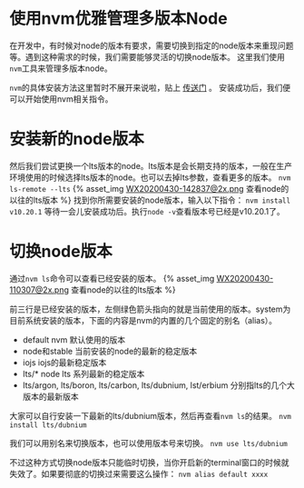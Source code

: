 # 使用nvm优雅管理多版本Node

在开发中，有时候对node的版本有要求，需要切换到指定的node版本来重现问题等。遇到这种需求的时候，我们需要能够灵活的切换node版本。
这里我们使用`nvm`工具来管理多版本node。

`nvm`的具体安装方法这里暂时不展开来说啦，贴上 [传送门](https://github.com/creationix/nvm/blob/master/README.md "传送门") 。
安装成功后，我们便可以开始使用nvm相关指令。

# 安装新的node版本

然后我们尝试更换一个lts版本的node。lts版本是会长期支持的版本，一般在生产环境使用的时候选择lts版本的node。也可以去掉lts参数，查看更多的版本。
`nvm ls-remote --lts`
{% asset\_img [WX20200430-142837@2x.png](mailto:WX20200430-142837@2x.png "WX20200430-142837@2x.png") 查看node的以往的lts版本 %}
找到你所需要安装的node版本，输入以下指令：
`nvm install v10.20.1`
等待一会儿安装成功后。执行`node -v`查看版本号已经是v10.20.1了。

# 切换node版本

通过`nvm ls`命令可以查看已经安装的版本。
{% asset\_img [WX20200430-110307@2x.png](mailto:WX20200430-110307@2x.png "WX20200430-110307@2x.png") 查看node的以往的lts版本 %}

前三行是已经安装的版本，左侧绿色箭头指向的就是当前使用的版本。system为目前系统安装的版本，下面的内容是nvm的内置的几个固定的别名（alias）。

- default nvm 默认使用的版本
- node和stable 当前安装的node的最新的稳定版本
- iojs iojs的最新稳定版本
- lts/\* node lts 系列最新的稳定版本
- lts/argon, lts/boron, lts/carbon, lts/dubnium, lst/erbium 分别指lts的几个大版本的最新版本

大家可以自行安装一下最新的lts/dubnium版本，然后再查看`nvm ls`的结果。
`nvm install lts/dubnium`

我们可以用别名来切换版本，也可以使用版本号来切换。
`nvm use lts/dubnium`

不过这种方式切换node版本只能临时切换，当你开启新的terminal窗口的时候就失效了。如果要彻底的切换过来需要这么操作：
`nvm alias default xxxx`
